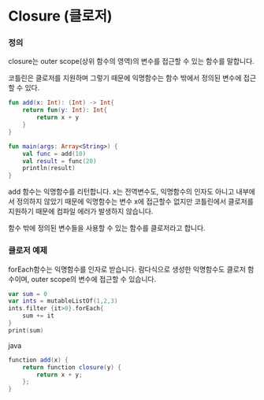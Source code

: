 # Closure (클로저)

### 정의

closure는 outer scope(상위 함수의 영역)의 변수를 접근할 수 있는 함수를 말합니다.

코틀린은 클로저를 지원하며 그렇기 때문에 익명함수는 함수 밖에서 정의된 변수에 접근할 수 있다.

```kotlin
fun add(x: Int): (Int) -> Int{
	return fun(y: Int): Int{
		return x + y
	}
}

fun main(args: Array<String>) {
	val func = add(10)
	val result = func(20)
	println(result)
}
```

add 함수는 익명함수를 리턴합니다. x는 전역변수도, 익명함수의 인자도 아니고 내부에서 정의하지 않았기 때문에 익명함수는 변수 x에 접근할수 없지만 코틀린에서 클로저를 지원하기 때문에 컴파일 에러가 발생하지 않습니다.

함수 밖에 정의된 변수들을 사용할 수 있는 함수를 클로저라고 합니다.

### 클로저 예제

forEach함수는 익명함수를 인자로 받습니다. 람다식으로 생성한 익명함수도 클로저 함수이며, outer scope의 변수에 접근할 수 있습니다.

```kotlin
var sum = 0
var ints = mutableListOf(1,2,3)
ints.filter {it>0}.forEach{
	sum += it
}
print(sum)
```

java

```java
function add(x) {
    return function closure(y) {
        return x + y;
    };
}
```
